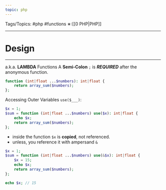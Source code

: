 ```yaml
---
topic: php
---
```



Tags/Topics: #php #functions
∗:[[0 PHP|PHP]]

---
# Design

--- 
a.k.a. __LAMBDA__ Functions
A __Semi-Colon__ `;` is ___REQUIRED___ after the anonymous function.
```php
function (int|float ...$numbers): int|float {
	return array_sum($numbers);
};
```

Accessing Outer Variables `use($___)`:
```php
$x = 1;
$sum = function (int|float ...$numbers) use($x): int|float {
	echo $x;
	return array_sum($numbers);
};
```
- inside the function `$x` is __copied__, not referenced.
- unless, you reference it with ampersand `&`
```php
$x = 1;
$sum = function (int|float ...$numbers) use(&$x): int|float {
	$x = 15;
	echo $x;
	return array_sum($numbers);
};

echo $x; // 15
```